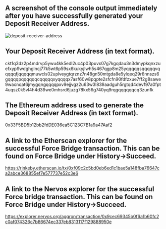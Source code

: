 ## A screenshot of the console output immediately after you have successfully generated your Deposit Receiver Address.

![deposit-receiver-address](https://user-images.githubusercontent.com/67913214/128805444-fcfa4ee8-46e2-4b55-9283-4857201018db.png)

## Your Deposit Receiver Address (in text format).

ckt1q3dz2p4mdrvp5ywu4kk5edl2uc4p03puvx07g7kgqdau3n3dmypkqnxzuefxyp9wdghglncj77k5wt6p59sx6kukyjlwh5s467qgp8m25yqqqqqsqqqqqvqqqqqfjqqqqqmuwcls02uplveygtqrznz7n48gn50mtgda8e5ylqeq29r6nnszs6gqqqqpqqqqqqcqqqqqxyqqqqx7asf60w8pqpte2sfcfn90fdfzxue7ff2g8sawe9wacnqat6jmygqngqqqqpxv9ejjvgz2u63w3l839aadguh5rgtqd4devf97a0fpt4uqsz0k5vl4h4d39we0mhsrd6juzg78kx56g740yq9rqgqqqqqqcq3zunfk

## The Ethereum address used to generate the Deposit Receiver Address (in text format).

0x33F5BD5b12bb2fdDE036ea5C123C7B1a9a47Aaf2

## A link to the Etherscan explorer for the successful Force Bridge transaction. This can be found on Force Bridge under History→Succeed.

https://rinkeby.etherscan.io/tx/0xf09c2c5bd0eb6ed1c1bae5a148fba76647ca2abce368855ef7e577737e52c3e6

## A link to the Nervos explorer for the successful Force bridge transaction. This can be found on Force Bridge under History→Succeed.

https://explorer.nervos.org/aggron/transaction/0x9cec69345b0f6a1b60fc2c0af074326c7b86674ec337eb8313117f129888950e
